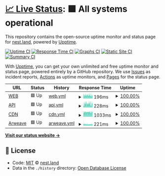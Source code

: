 # [📈 Live Status](https://status.nest.land): <!--live status--> **🟩 All systems operational**

This repository contains the open-source uptime monitor and status page for [nest.land](https://nest.land), powered by [Upptime](https://github.com/upptime/upptime).

[![Uptime CI](https://github.com/koj-co/upptime/workflows/Uptime%20CI/badge.svg)](https://github.com/koj-co/upptime/actions?query=workflow%3A%22Uptime+CI%22)
[![Response Time CI](https://github.com/koj-co/upptime/workflows/Response%20Time%20CI/badge.svg)](https://github.com/koj-co/upptime/actions?query=workflow%3A%22Response+Time+CI%22)
[![Graphs CI](https://github.com/koj-co/upptime/workflows/Graphs%20CI/badge.svg)](https://github.com/koj-co/upptime/actions?query=workflow%3A%22Graphs+CI%22)
[![Static Site CI](https://github.com/koj-co/upptime/workflows/Static%20Site%20CI/badge.svg)](https://github.com/koj-co/upptime/actions?query=workflow%3A%22Static+Site+CI%22)
[![Summary CI](https://github.com/koj-co/upptime/workflows/Summary%20CI/badge.svg)](https://github.com/koj-co/upptime/actions?query=workflow%3A%22Summary+CI%22)

With [Upptime](https://upptime.js.org), you can get your own unlimited and free uptime monitor and status page, powered entirely by a GitHub repository. We use [Issues](https://github.com/nestdotland/status/issues) as incident reports, [Actions](https://github.com/nestdotland/status/actions) as uptime monitors, and [Pages](https://status.nest.land) for the status page.

<!--start: status pages-->
<!-- This summary is generated by Upptime (https://github.com/upptime/upptime) -->
<!-- Do not edit this manually, your changes will be overwritten -->
<!-- prettier-ignore -->
| URL | Status | History | Response Time | Uptime |
| --- | ------ | ------- | ------------- | ------ |
| <img alt="" src="https://favicons.githubusercontent.com/nest.land" height="13"> [WEB](https://nest.land/package/std/files/flags/mod.ts) | 🟩 Up | [web.yml](https://github.com/nestdotland/status/commits/HEAD/history/web.yml) | <details><summary><img alt="Response time graph" src="./graphs/web/response-time-week.png" height="20"> 196ms</summary><br><a href="https://status.nest.land/history/web"><img alt="Response time 163" src="https://img.shields.io/endpoint?url=https%3A%2F%2Fraw.githubusercontent.com%2Fnestdotland%2Fstatus%2FHEAD%2Fapi%2Fweb%2Fresponse-time.json"></a><br><a href="https://status.nest.land/history/web"><img alt="24-hour response time 177" src="https://img.shields.io/endpoint?url=https%3A%2F%2Fraw.githubusercontent.com%2Fnestdotland%2Fstatus%2FHEAD%2Fapi%2Fweb%2Fresponse-time-day.json"></a><br><a href="https://status.nest.land/history/web"><img alt="7-day response time 196" src="https://img.shields.io/endpoint?url=https%3A%2F%2Fraw.githubusercontent.com%2Fnestdotland%2Fstatus%2FHEAD%2Fapi%2Fweb%2Fresponse-time-week.json"></a><br><a href="https://status.nest.land/history/web"><img alt="30-day response time 230" src="https://img.shields.io/endpoint?url=https%3A%2F%2Fraw.githubusercontent.com%2Fnestdotland%2Fstatus%2FHEAD%2Fapi%2Fweb%2Fresponse-time-month.json"></a><br><a href="https://status.nest.land/history/web"><img alt="1-year response time 163" src="https://img.shields.io/endpoint?url=https%3A%2F%2Fraw.githubusercontent.com%2Fnestdotland%2Fstatus%2FHEAD%2Fapi%2Fweb%2Fresponse-time-year.json"></a></details> | <details><summary><a href="https://status.nest.land/history/web">100.00%</a></summary><a href="https://status.nest.land/history/web"><img alt="All-time uptime 85.55%" src="https://img.shields.io/endpoint?url=https%3A%2F%2Fraw.githubusercontent.com%2Fnestdotland%2Fstatus%2FHEAD%2Fapi%2Fweb%2Fuptime.json"></a><br><a href="https://status.nest.land/history/web"><img alt="24-hour uptime 100.00%" src="https://img.shields.io/endpoint?url=https%3A%2F%2Fraw.githubusercontent.com%2Fnestdotland%2Fstatus%2FHEAD%2Fapi%2Fweb%2Fuptime-day.json"></a><br><a href="https://status.nest.land/history/web"><img alt="7-day uptime 100.00%" src="https://img.shields.io/endpoint?url=https%3A%2F%2Fraw.githubusercontent.com%2Fnestdotland%2Fstatus%2FHEAD%2Fapi%2Fweb%2Fuptime-week.json"></a><br><a href="https://status.nest.land/history/web"><img alt="30-day uptime 42.46%" src="https://img.shields.io/endpoint?url=https%3A%2F%2Fraw.githubusercontent.com%2Fnestdotland%2Fstatus%2FHEAD%2Fapi%2Fweb%2Fuptime-month.json"></a><br><a href="https://status.nest.land/history/web"><img alt="1-year uptime 85.55%" src="https://img.shields.io/endpoint?url=https%3A%2F%2Fraw.githubusercontent.com%2Fnestdotland%2Fstatus%2FHEAD%2Fapi%2Fweb%2Fuptime-year.json"></a></details>
| <img alt="" src="https://favicons.githubusercontent.com/x.nest.land" height="13"> [API](https://x.nest.land/api/package/std/0.75.0) | 🟩 Up | [api.yml](https://github.com/nestdotland/status/commits/HEAD/history/api.yml) | <details><summary><img alt="Response time graph" src="./graphs/api/response-time-week.png" height="20"> 228ms</summary><br><a href="https://status.nest.land/history/api"><img alt="Response time 158" src="https://img.shields.io/endpoint?url=https%3A%2F%2Fraw.githubusercontent.com%2Fnestdotland%2Fstatus%2FHEAD%2Fapi%2Fapi%2Fresponse-time.json"></a><br><a href="https://status.nest.land/history/api"><img alt="24-hour response time 210" src="https://img.shields.io/endpoint?url=https%3A%2F%2Fraw.githubusercontent.com%2Fnestdotland%2Fstatus%2FHEAD%2Fapi%2Fapi%2Fresponse-time-day.json"></a><br><a href="https://status.nest.land/history/api"><img alt="7-day response time 228" src="https://img.shields.io/endpoint?url=https%3A%2F%2Fraw.githubusercontent.com%2Fnestdotland%2Fstatus%2FHEAD%2Fapi%2Fapi%2Fresponse-time-week.json"></a><br><a href="https://status.nest.land/history/api"><img alt="30-day response time 165" src="https://img.shields.io/endpoint?url=https%3A%2F%2Fraw.githubusercontent.com%2Fnestdotland%2Fstatus%2FHEAD%2Fapi%2Fapi%2Fresponse-time-month.json"></a><br><a href="https://status.nest.land/history/api"><img alt="1-year response time 158" src="https://img.shields.io/endpoint?url=https%3A%2F%2Fraw.githubusercontent.com%2Fnestdotland%2Fstatus%2FHEAD%2Fapi%2Fapi%2Fresponse-time-year.json"></a></details> | <details><summary><a href="https://status.nest.land/history/api">100.00%</a></summary><a href="https://status.nest.land/history/api"><img alt="All-time uptime 100.00%" src="https://img.shields.io/endpoint?url=https%3A%2F%2Fraw.githubusercontent.com%2Fnestdotland%2Fstatus%2FHEAD%2Fapi%2Fapi%2Fuptime.json"></a><br><a href="https://status.nest.land/history/api"><img alt="24-hour uptime 100.00%" src="https://img.shields.io/endpoint?url=https%3A%2F%2Fraw.githubusercontent.com%2Fnestdotland%2Fstatus%2FHEAD%2Fapi%2Fapi%2Fuptime-day.json"></a><br><a href="https://status.nest.land/history/api"><img alt="7-day uptime 100.00%" src="https://img.shields.io/endpoint?url=https%3A%2F%2Fraw.githubusercontent.com%2Fnestdotland%2Fstatus%2FHEAD%2Fapi%2Fapi%2Fuptime-week.json"></a><br><a href="https://status.nest.land/history/api"><img alt="30-day uptime 100.00%" src="https://img.shields.io/endpoint?url=https%3A%2F%2Fraw.githubusercontent.com%2Fnestdotland%2Fstatus%2FHEAD%2Fapi%2Fapi%2Fuptime-month.json"></a><br><a href="https://status.nest.land/history/api"><img alt="1-year uptime 100.00%" src="https://img.shields.io/endpoint?url=https%3A%2F%2Fraw.githubusercontent.com%2Fnestdotland%2Fstatus%2FHEAD%2Fapi%2Fapi%2Fuptime-year.json"></a></details>
| <img alt="" src="https://favicons.githubusercontent.com/x.nest.land" height="13"> [CDN](https://x.nest.land/std@0.75.0/flags/mod.ts) | 🟩 Up | [cdn.yml](https://github.com/nestdotland/status/commits/HEAD/history/cdn.yml) | <details><summary><img alt="Response time graph" src="./graphs/cdn/response-time-week.png" height="20"> 1033ms</summary><br><a href="https://status.nest.land/history/cdn"><img alt="Response time 960" src="https://img.shields.io/endpoint?url=https%3A%2F%2Fraw.githubusercontent.com%2Fnestdotland%2Fstatus%2FHEAD%2Fapi%2Fcdn%2Fresponse-time.json"></a><br><a href="https://status.nest.land/history/cdn"><img alt="24-hour response time 1033" src="https://img.shields.io/endpoint?url=https%3A%2F%2Fraw.githubusercontent.com%2Fnestdotland%2Fstatus%2FHEAD%2Fapi%2Fcdn%2Fresponse-time-day.json"></a><br><a href="https://status.nest.land/history/cdn"><img alt="7-day response time 1033" src="https://img.shields.io/endpoint?url=https%3A%2F%2Fraw.githubusercontent.com%2Fnestdotland%2Fstatus%2FHEAD%2Fapi%2Fcdn%2Fresponse-time-week.json"></a><br><a href="https://status.nest.land/history/cdn"><img alt="30-day response time 986" src="https://img.shields.io/endpoint?url=https%3A%2F%2Fraw.githubusercontent.com%2Fnestdotland%2Fstatus%2FHEAD%2Fapi%2Fcdn%2Fresponse-time-month.json"></a><br><a href="https://status.nest.land/history/cdn"><img alt="1-year response time 960" src="https://img.shields.io/endpoint?url=https%3A%2F%2Fraw.githubusercontent.com%2Fnestdotland%2Fstatus%2FHEAD%2Fapi%2Fcdn%2Fresponse-time-year.json"></a></details> | <details><summary><a href="https://status.nest.land/history/cdn">100.00%</a></summary><a href="https://status.nest.land/history/cdn"><img alt="All-time uptime 100.00%" src="https://img.shields.io/endpoint?url=https%3A%2F%2Fraw.githubusercontent.com%2Fnestdotland%2Fstatus%2FHEAD%2Fapi%2Fcdn%2Fuptime.json"></a><br><a href="https://status.nest.land/history/cdn"><img alt="24-hour uptime 100.00%" src="https://img.shields.io/endpoint?url=https%3A%2F%2Fraw.githubusercontent.com%2Fnestdotland%2Fstatus%2FHEAD%2Fapi%2Fcdn%2Fuptime-day.json"></a><br><a href="https://status.nest.land/history/cdn"><img alt="7-day uptime 100.00%" src="https://img.shields.io/endpoint?url=https%3A%2F%2Fraw.githubusercontent.com%2Fnestdotland%2Fstatus%2FHEAD%2Fapi%2Fcdn%2Fuptime-week.json"></a><br><a href="https://status.nest.land/history/cdn"><img alt="30-day uptime 100.00%" src="https://img.shields.io/endpoint?url=https%3A%2F%2Fraw.githubusercontent.com%2Fnestdotland%2Fstatus%2FHEAD%2Fapi%2Fcdn%2Fuptime-month.json"></a><br><a href="https://status.nest.land/history/cdn"><img alt="1-year uptime 100.00%" src="https://img.shields.io/endpoint?url=https%3A%2F%2Fraw.githubusercontent.com%2Fnestdotland%2Fstatus%2FHEAD%2Fapi%2Fcdn%2Fuptime-year.json"></a></details>
| <img alt="" src="https://favicons.githubusercontent.com/y2dkomn4abqiffiuvhrfhuqynbu4det55c3uipi4gyvvntorwfoa.arweave.net" height="13"> [Arweave](https://y2dkomn4abqiffiuvhrfhuqynbu4det55c3uipi4gyvvntorwfoa.arweave.net/xoanMbwAYIKVFKniU9IYaGnBkn3ot0Q9HDYrVs3RsVw/flags/mod.ts) | 🟩 Up | [arweave.yml](https://github.com/nestdotland/status/commits/HEAD/history/arweave.yml) | <details><summary><img alt="Response time graph" src="./graphs/arweave/response-time-week.png" height="20"> 221ms</summary><br><a href="https://status.nest.land/history/arweave"><img alt="Response time 187" src="https://img.shields.io/endpoint?url=https%3A%2F%2Fraw.githubusercontent.com%2Fnestdotland%2Fstatus%2FHEAD%2Fapi%2Farweave%2Fresponse-time.json"></a><br><a href="https://status.nest.land/history/arweave"><img alt="24-hour response time 213" src="https://img.shields.io/endpoint?url=https%3A%2F%2Fraw.githubusercontent.com%2Fnestdotland%2Fstatus%2FHEAD%2Fapi%2Farweave%2Fresponse-time-day.json"></a><br><a href="https://status.nest.land/history/arweave"><img alt="7-day response time 221" src="https://img.shields.io/endpoint?url=https%3A%2F%2Fraw.githubusercontent.com%2Fnestdotland%2Fstatus%2FHEAD%2Fapi%2Farweave%2Fresponse-time-week.json"></a><br><a href="https://status.nest.land/history/arweave"><img alt="30-day response time 193" src="https://img.shields.io/endpoint?url=https%3A%2F%2Fraw.githubusercontent.com%2Fnestdotland%2Fstatus%2FHEAD%2Fapi%2Farweave%2Fresponse-time-month.json"></a><br><a href="https://status.nest.land/history/arweave"><img alt="1-year response time 187" src="https://img.shields.io/endpoint?url=https%3A%2F%2Fraw.githubusercontent.com%2Fnestdotland%2Fstatus%2FHEAD%2Fapi%2Farweave%2Fresponse-time-year.json"></a></details> | <details><summary><a href="https://status.nest.land/history/arweave">100.00%</a></summary><a href="https://status.nest.land/history/arweave"><img alt="All-time uptime 100.00%" src="https://img.shields.io/endpoint?url=https%3A%2F%2Fraw.githubusercontent.com%2Fnestdotland%2Fstatus%2FHEAD%2Fapi%2Farweave%2Fuptime.json"></a><br><a href="https://status.nest.land/history/arweave"><img alt="24-hour uptime 100.00%" src="https://img.shields.io/endpoint?url=https%3A%2F%2Fraw.githubusercontent.com%2Fnestdotland%2Fstatus%2FHEAD%2Fapi%2Farweave%2Fuptime-day.json"></a><br><a href="https://status.nest.land/history/arweave"><img alt="7-day uptime 100.00%" src="https://img.shields.io/endpoint?url=https%3A%2F%2Fraw.githubusercontent.com%2Fnestdotland%2Fstatus%2FHEAD%2Fapi%2Farweave%2Fuptime-week.json"></a><br><a href="https://status.nest.land/history/arweave"><img alt="30-day uptime 100.00%" src="https://img.shields.io/endpoint?url=https%3A%2F%2Fraw.githubusercontent.com%2Fnestdotland%2Fstatus%2FHEAD%2Fapi%2Farweave%2Fuptime-month.json"></a><br><a href="https://status.nest.land/history/arweave"><img alt="1-year uptime 100.00%" src="https://img.shields.io/endpoint?url=https%3A%2F%2Fraw.githubusercontent.com%2Fnestdotland%2Fstatus%2FHEAD%2Fapi%2Farweave%2Fuptime-year.json"></a></details>

<!--end: status pages-->

[**Visit our status website →**](https://status.nest.land)

## 📄 License

- Code: [MIT](./LICENSE) © [nest.land](https://nest.land)
- Data in the `./history` directory: [Open Database License](https://opendatacommons.org/licenses/odbl/1-0/)
